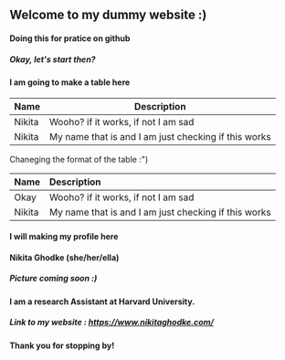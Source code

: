 ## Welcome to my dummy website :)
#### Doing this for pratice on github


##### Okay, let's start then?


#### I am going to make a table here
 
| Name    | Description |
| -----   | ----------- |
| Nikita  | Wooho? if it works, if not I am sad| 
| Nikita  | My name that is and I am just checking if this works | 

Chaneging the format of the table :")

| Name    | Description |
| :----   | :---------- |
| Okay    | Wooho? if it works, if not I am sad | 
| Nikita  | My name that is and I am just checking if this works | 

#### I will making my profile here

#### Nikita Ghodke (she/her/ella)

##### Picture coming soon :)

#### I am a research Assistant at Harvard University.

##### Link to my website : https://www.nikitaghodke.com/

#### Thank you for stopping by!





